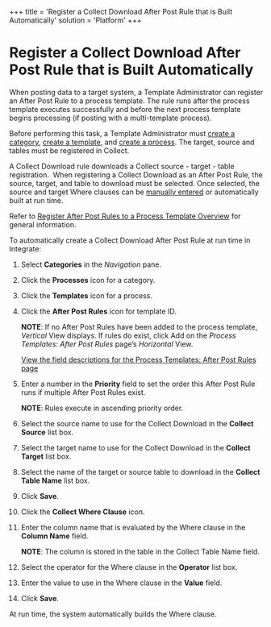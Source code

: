 +++
title = 'Register a Collect Download After Post Rule that is Built Automatically'
solution = 'Platform'
+++

# Register a Collect Download After Post Rule that is Built Automatically

When posting data to a target system, a Template Administrator can
register an After Post Rule to a process template. The rule runs after
the process template executes successfully and before the next process
template begins processing (if posting with a multi-template process).

Before performing this task, a Template Administrator must [create a
category](../Config/Create_Categories), [create a
template](Create_a_Basic_Template), and [create a
process](Create_a_Process). The target, source and tables must be
registered in Collect.

A Collect Download rule downloads a Collect source - target - table
registration.  When registering a Collect Download as an After Post
Rule, the source, target, and table to download must be selected. Once
selected, the source and target Where clauses can be [manually
entered](Register_a_Collect_Download_After_Post_Rule_Manually) or
automatically built at run time.  

Refer to [Register After Post Rules to a Process Template
Overview](Register_After_Post_Rules_to_a_Process_Template_Overview)
for general information.

To automatically create a Collect Download After Post Rule at run time
in Integrate:

1.  Select <span style="font-weight: bold;">Categories</span> in the
    <span style="font-style: italic;">Navigation</span> pane.

2.  Click the <span style="font-weight: bold;">Processes</span> icon for
    a category.

3.  Click the <span style="font-weight: bold;">Templates</span> icon for
    a process.

4.  Click the <span style="font-weight: bold;">After Post Rules</span>
    icon for template ID.
    
    <span style="font-weight: bold;">NOTE</span>: If no After Post Rules
    have been added to the process template,
    <span style="font-style: italic;">Vertical</span> View displays. If
    rules do exist, click Add on the
    <span style="font-style: italic;">Process Templates: After Post
    Rules</span> page’s
    <span style="font-style: italic;">Horizontal</span> View.
    
    [View the field descriptions for the Process Templates: After Post
    Rules
    page](../../../Master_Data_Mgmt/dspConduct/Page_Desc/Process_Templates_After_Post_Rules_H)

5.  Enter a number in the
    <span style="font-weight: bold;">Priority</span> field to set the
    order this After Post Rule runs if multiple After Post Rules exist.
    
    <span style="font-weight: bold;">NOTE</span>: Rules execute in
    ascending priority order.

6.  Select the source name to use for the Collect Download in the
    <span style="font-weight: bold;">Collect Source</span> list box.

7.  Select the target name to use for the Collect Download in the
    <span style="font-weight: bold;">Collect Target</span> list box.

8.  Select the name of the target or source table to download in the
    <span style="font-weight: bold;">Collect Table Name</span> list box.

9.  Click <span style="font-weight: bold;">Save</span>.

10. Click the <span style="font-weight: bold;">Collect Where
    Clause</span> icon.

11. Enter the column name that is evaluated by the Where clause in the
    <span style="font-weight: bold;">Column Name</span> field.
    
    <span style="font-weight: bold;">NOTE</span>: The column is stored
    in the table in the Collect Table Name field.

12. Select the operator for the Where clause in the
    <span style="font-weight: bold;">Operator</span> list box.

13. Enter the value to use in the Where clause in the
    <span style="font-weight: bold;">Value</span> field.

14. Click <span style="font-weight: bold;">Save</span>.

At run time, the system automatically builds the Where clause.
